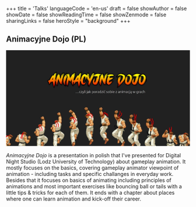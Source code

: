 +++
title = 'Talks'
languageCode = 'en-us'
draft = false
showAuthor = false
showDate = false
showReadingTime = false
showZenmode = false
sharingLinks = false
heroStyle = "background"
+++

## Animacyjne Dojo (PL)
![Animacyjne Dojo Cover](/images/talks/animacyjnedojo_cover.jpg "[Presentation available here](https://docs.google.com/presentation/d/e/2PACX-1vSADucq-Mkmv9_flTBaHDkf3mogJBdUehcg0T6xx7BUkQURv_w4KIVLAtIQUPArO64mrpnpCvUndw5F/pub?start=false&loop=false&delayms=3000)")

*Animacyjne Dojo* is a presentation in polish that I've presented for Digital Night Studio (Lodz University of Technology) about gameplay animation. It mostly focuses on the basics, covering
gameplay animator viewpoint of animation - including tasks and specific challanges in everyday work. Besides that it focuses on basics of animating including principles of animations and most important exercises
like bouncing ball or tails with a little tips & tricks for each of them. It ends with a chapter about places where one can learn animation and kick-off their career.
